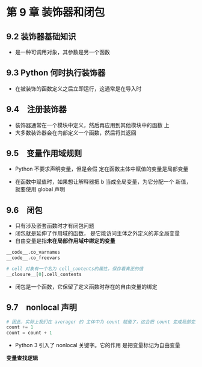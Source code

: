 # 第 9 章 装饰器和闭包

## 9.2 装饰器基础知识

* 是一种可调用对象，其参数是另一个函数

## 9.3 Python 何时执行装饰器

* 在被装饰的函数定义之后立即运行，这通常是在导入时

## 9.4　注册装饰器

* 装饰器通常在一个模块中定义，然后再应用到其他模块中的函数 上
* 大多数装饰器会在内部定义一个函数，然后将其返回

## 9.5　变量作用域规则

* Python 不要求声明变量，但是会假 定在函数主体中赋值的变量是局部变量

* 在函数中赋值时，如果想让解释器把 b 当成全局变量，为它分配一个 新值，就要使用 global 声明

## 9.6　闭包

* 只有涉及嵌套函数时才有闭包问题
* 闭包就是延伸了作用域的函数， 是它能访问主体之外定义的非全局变量
* 自由变量是指**未在局部作用域中绑定的变量**

```python
__code__.co_varnames
__code__.co_freevars

# cell 对象有一个名为 cell_contents的属性，保存着真正的值
__closure__[0].cell_contents
```
* 闭包是一个函数，它保留了定义函数时存在的自由变量的绑定


## 9.7　nonlocal 声明

```python
# 因此，实际上我们在 averager 的 主体中为 count 赋值了，这会把 count 变成局部变量
count += 1
count = count + 1
```

* Python 3 引入了 nonlocal 关键字。它的作用 是把变量标记为自由变量

**变量查找逻辑**
